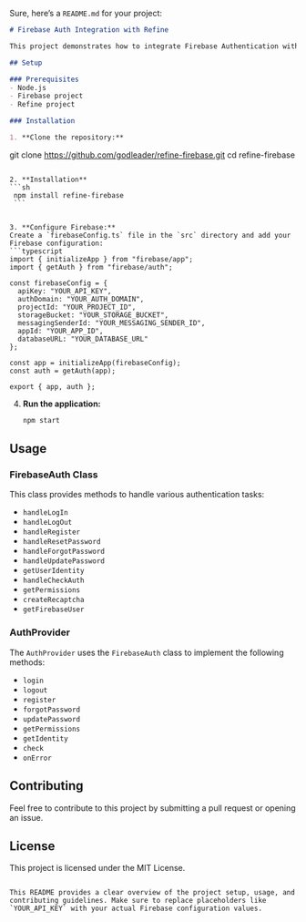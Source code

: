 Sure, here’s a `README.md` for your project:

```markdown
# Firebase Auth Integration with Refine

This project demonstrates how to integrate Firebase Authentication with the Refine framework. It provides functionalities for user registration, login, logout, password reset, and profile updates using Firebase Auth.

## Setup

### Prerequisites
- Node.js
- Firebase project
- Refine project

### Installation

1. **Clone the repository:**
   ```
   git clone https://github.com/godleader/refine-firebase.git
   cd refine-firebase
   ```

2. **Installation**
   ```sh
    npm install refine-firebase
    ```
   

3. **Configure Firebase:**
   Create a `firebaseConfig.ts` file in the `src` directory and add your Firebase configuration:
   ```typescript
   import { initializeApp } from "firebase/app";
   import { getAuth } from "firebase/auth";

   const firebaseConfig = {
     apiKey: "YOUR_API_KEY",
     authDomain: "YOUR_AUTH_DOMAIN",
     projectId: "YOUR_PROJECT_ID",
     storageBucket: "YOUR_STORAGE_BUCKET",
     messagingSenderId: "YOUR_MESSAGING_SENDER_ID",
     appId: "YOUR_APP_ID",
     databaseURL: "YOUR_DATABASE_URL"
   };

   const app = initializeApp(firebaseConfig);
   const auth = getAuth(app);

   export { app, auth };
   ```

4. **Run the application:**
   ```bash
   npm start
   ```

## Usage

### FirebaseAuth Class

This class provides methods to handle various authentication tasks:
- `handleLogIn`
- `handleLogOut`
- `handleRegister`
- `handleResetPassword`
- `handleForgotPassword`
- `handleUpdatePassword`
- `getUserIdentity`
- `handleCheckAuth`
- `getPermissions`
- `createRecaptcha`
- `getFirebaseUser`

### AuthProvider

The `AuthProvider` uses the `FirebaseAuth` class to implement the following methods:
- `login`
- `logout`
- `register`
- `forgotPassword`
- `updatePassword`
- `getPermissions`
- `getIdentity`
- `check`
- `onError`

## Contributing

Feel free to contribute to this project by submitting a pull request or opening an issue.

## License

This project is licensed under the MIT License.
```

This README provides a clear overview of the project setup, usage, and contributing guidelines. Make sure to replace placeholders like `YOUR_API_KEY` with your actual Firebase configuration values.
